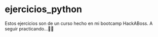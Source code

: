 # ejercicios_python

Estos ejercicios son de un curso hecho en mi bootcamp HackABoss. A seguir practicando...💪🏻

